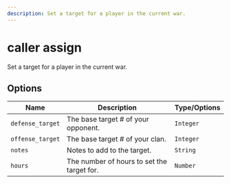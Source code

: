 ```yaml
---
description: Set a target for a player in the current war.
---
```


# caller assign

Set a target for a player in the current war.

## Options

| Name | Description | Type/Options |
|------|-------------|--------------|
| `defense_target` | The base target # of your opponent. | `Integer` |
| `offense_target` | The base target # of your clan. | `Integer` |
| `notes` | Notes to add to the target. | `String` |
| `hours` | The number of hours to set the target for. | `Number` |

